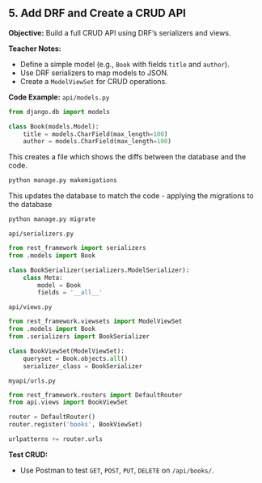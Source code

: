 ## **5. Add DRF and Create a CRUD API**

**Objective:** Build a full CRUD API using DRF’s serializers and views.

**Teacher Notes:**

- Define a simple model (e.g., `Book` with fields `title` and `author`).
- Use DRF serializers to map models to JSON.
- Create a `ModelViewSet` for CRUD operations.

**Code Example:**
`api/models.py`

```python
from django.db import models

class Book(models.Model):
    title = models.CharField(max_length=100)
    author = models.CharField(max_length=100)
```


This creates a file which shows the diffs between the database and the code.
```bash
python manage.py makemigations
```

This updates the database to match the code - applying the migrations to the database
```bash
python manage.py migrate
```

`api/serializers.py`

```python
from rest_framework import serializers
from .models import Book

class BookSerializer(serializers.ModelSerializer):
    class Meta:
        model = Book
        fields = '__all__'
```

`api/views.py`

```python
from rest_framework.viewsets import ModelViewSet
from .models import Book
from .serializers import BookSerializer

class BookViewSet(ModelViewSet):
    queryset = Book.objects.all()
    serializer_class = BookSerializer
```

`myapi/urls.py`

```python
from rest_framework.routers import DefaultRouter
from api.views import BookViewSet

router = DefaultRouter()
router.register('books', BookViewSet)

urlpatterns += router.urls
```

**Test CRUD:**

- Use Postman to test `GET`, `POST`, `PUT`, `DELETE` on `/api/books/`.
